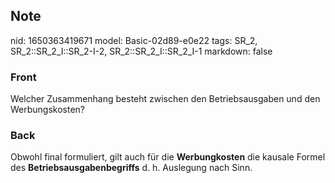 ## Note
nid: 1650363419671
model: Basic-02d89-e0e22
tags: SR_2, SR_2::SR_2_I::SR_2-I-2, SR_2::SR_2_I::SR_2_I-1
markdown: false

### Front
Welcher Zusammenhang besteht zwischen den Betriebsausgaben und den Werbungskosten?

### Back
Obwohl final formuliert, gilt auch für die <b>Werbungkosten</b> die
kausale Formel des <b>Betriebsausgabenbegriffs</b> d. h. Auslegung
nach Sinn.
